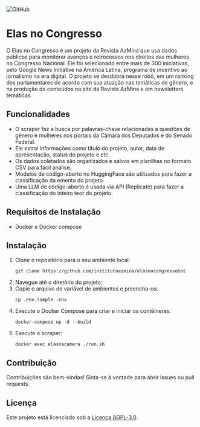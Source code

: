 ![GitHub](https://img.shields.io/github/license/institutoazmina/elasnocongressobot)

# Elas no Congresso 

O Elas no Congresso é um projeto da Revista AzMina que usa dados públicos para monitorar avanços e retrocessos nos direitos das mulheres no Congresso Nacional. Ele foi selecionado entre mais de 300 iniciativas, pelo Google News Initiative na América Latina, programa de incentivo ao jornalismo na era digital. O projeto se desdobra nesse robô, em um ranking dos parlamentares de acordo com sua atuação nas temáticas de gênero, e na produção de conteúdos no site da Revista AzMina e em newsletters temáticas. 

## Funcionalidades
- O scraper faz a busca por palavras-chave relacionadas a questões de gênero e mulheres nos portais da Câmara dos Deputados e do Senado Federal.
- Ele extrai informações como título do projeto, autor, data de apresentação, status do projeto e etc.
- Os dados coletados são organizados e salvos em planilhas no formato CSV para fácil análise.
- Modelos de código-aberto no HuggingFace são utilizados para fazer a classificação da ementa do projeto.
- Uma LLM de código-aberto é usada via API (Replicate) para fazer a classificação do inteiro teor do projeto.

## Requisitos de Instalação
- Docker e Docker compose

## Instalação
1. Clone o repositório para o seu ambiente local:
    ```
    git clone https://github.com/institutoazmina/elasnocongressobot
    ```
2. Navegue até o diretório do projeto;
3. Copie o arquivo de variável de ambientes e preencha-os:
    ```
    cp .env.sample .env
    ```
4. Execute o Docker Compose para criar e iniciar os contêineres:
    ```
   docker-compose up -d --build
    ```
5. Execute o scraper:
    ```
   docker exec elasnacamera ./run.sh
    ```
## Contribuição
Contribuições são bem-vindas! Sinta-se à vontade para abrir issues ou pull requests.

## Licença
Este projeto está licenciado sob a [Licença AGPL-3.0](https://github.com/institutoazmina/elasnocongressobot/blob/master/LICENSE.txt).